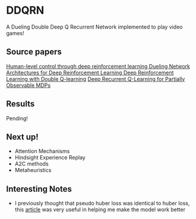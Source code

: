 # DDQRN
A Dueling Double Deep Q Recurrent Network implemented to play video games!


## Source papers
[Human-level control through deep reinforcement learning ](https://www.nature.com/articles/nature14236)
[Dueling Network Architectures for Deep Reinforcement Learning ](https://arxiv.org/abs/1511.06581)
[Deep Reinforcement Learning with Double Q-learning](https://arxiv.org/abs/1509.06461)
[Deep Recurrent Q-Learning for Partially Observable MDPs](https://arxiv.org/abs/1507.06527)


## Results

Pending!


## Next up!
 * Attention Mechanisms
 * Hindsight Experience Replay
 * A2C methods
 * Metaheuristics

## Interesting Notes
 * I previously thought that pseudo huber loss was identical to huber loss, this [article](https://jaromiru.com/2017/05/27/on-using-huber-loss-in-deep-q-learning/) was very useful in helping me make the model work better